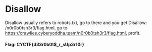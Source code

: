 # Disallow

Disallow usually refers to robots.txt, go to there and you get Disallow: /n0r0b0tsh3r3/flag.html, go to https://crawlies.cyberyoddha.team/n0r0b0tsh3r3/flag.html, profit.

#### Flag: CYCTF{d33r0b0t$_r_sUp3r10r}
